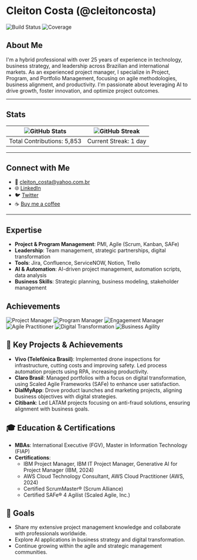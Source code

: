 # Cleiton Costa (@cleitoncosta)

![Build Status](https://img.shields.io/github/actions/workflow/status/cleitoncosta/cleitoncosta/main.yml?branch=main)
![Coverage](https://img.shields.io/codecov/c/github/cleitoncosta/cleitoncosta)

## About Me
I'm a hybrid professional with over 25 years of experience in technology, business strategy, and leadership across Brazilian and international markets. As an experienced project manager, I specialize in Project, Program, and Portfolio Management, focusing on agile methodologies, business alignment, and productivity. I'm passionate about leveraging AI to drive growth, foster innovation, and optimize project outcomes.

---

## Stats

| ![GitHub Stats](https://github-readme-stats.vercel.app/api?username=cleitoncosta&show_icons=true&theme=radical) | ![GitHub Streak](https://github-readme-streak-stats.herokuapp.com/?user=cleitoncosta&theme=radical) |
|:--:|:--:|
| Total Contributions: 5,853 | Current Streak: 1 day |

---

## Connect with Me
- 📧 [cleiton_costa@yahoo.com.br](mailto:cleiton_costa@yahoo.com.br)
- 🌐 [LinkedIn](https://www.linkedin.com/in/cleitoncosta)
- 🐦 [Twitter](https://twitter.com/yourusername) <!-- Altere para seu username -->
- ☕ [Buy me a coffee](https://www.buymeacoffee.com/yourusername) <!-- Altere para seu link -->

---

## Expertise
- **Project & Program Management**: PMI, Agile (Scrum, Kanban, SAFe)
- **Leadership**: Team management, strategic partnerships, digital transformation
- **Tools**: Jira, Confluence, ServiceNOW, Notion, Trello
- **AI & Automation**: AI-driven project management, automation scripts, data analysis
- **Business Skills**: Strategic planning, business modeling, stakeholder management

## Achievements
![Project Manager](https://img.shields.io/badge/Project_Manager-Expert-green)
![Program Manager](https://img.shields.io/badge/Program_Manager-Expert-orange)
![Engagement Manager](https://img.shields.io/badge/Engagement_Manager-Expert-blue)
![Agile Practitioner](https://img.shields.io/badge/Agile_Practitioner-Experienced-blue)
![Digital Transformation](https://img.shields.io/badge/Digital_Transformation-Leader-purple)
![Business Agility](https://img.shields.io/badge/Business_Agility-Agile_Champion-blueviolet)

## 🚀 Key Projects & Achievements
- **Vivo (Telefônica Brasil)**: Implemented drone inspections for infrastructure, cutting costs and improving safety. Led process automation projects using RPA, increasing productivity.
- **Claro Brasil**: Managed portfolios with a focus on digital transformation, using Scaled Agile Frameworks (SAFe) to enhance user satisfaction.
- **DialMyApp**: Drove product launches and marketing projects, aligning business objectives with digital strategies.
- **Citibank**: Led LATAM projects focusing on anti-fraud solutions, ensuring alignment with business goals.

## 🎓 Education & Certifications
- **MBAs**: International Executive (FGV), Master in Information Technology (FIAP)
- **Certifications**:
  - IBM Project Manager, IBM IT Project Manager, Generative AI for Project Manager (IBM, 2024)
  - AWS Cloud Technology Consultant, AWS Cloud Practitioner (AWS, 2024)
  - Certified ScrumMaster® (Scrum Alliance)
  - Certified SAFe® 4 Agilist (Scaled Agile, Inc.)

## 🎯 Goals
- Share my extensive project management knowledge and collaborate with professionals worldwide.
- Explore AI applications in business strategy and digital transformation.
- Continue growing within the agile and strategic management communities.

